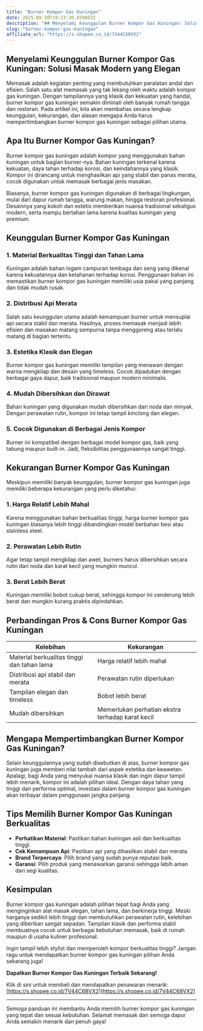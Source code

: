 ```yaml
---
title: "Burner Kompor Gas Kuningan"
date: 2025-09-30T19:23:30.659803Z
description: "## Menyelami Keunggulan Burner Kompor Gas Kuningan: Solusi Masak Modern yang Elegan..."
slug: "burner-kompor-gas-kuningan"
affiliate_url: "https://s.shopee.co.id/7V44C68VX2"
---
```

## Menyelami Keunggulan Burner Kompor Gas Kuningan: Solusi Masak Modern yang Elegan

Memasak adalah kegiatan penting yang membutuhkan peralatan andal dan efisien. Salah satu alat memasak yang tak lekang oleh waktu adalah kompor gas kuningan. Dengan tampilannya yang klasik dan kekuatan yang handal, burner kompor gas kuningan semakin diminati oleh banyak rumah tangga dan restoran. Pada artikel ini, kita akan membahas secara lengkap keunggulan, kekurangan, dan alasan mengapa Anda harus mempertimbangkan burner kompor gas kuningan sebagai pilihan utama.

## Apa Itu Burner Kompor Gas Kuningan?

Burner kompor gas kuningan adalah kompor yang menggunakan bahan kuningan untuk bagian burner-nya. Bahan kuningan terkenal karena kekuatan, daya tahan terhadap korosi, dan keindahannya yang klasik. Kompor ini dirancang untuk menghasilkan api yang stabil dan panas merata, cocok digunakan untuk memasak berbagai jenis masakan.

Biasanya, burner kompor gas kuningan digunakan di berbagai lingkungan, mulai dari dapur rumah tangga, warung makan, hingga restoran profesional. Desainnya yang kokoh dan estetis memberikan nuansa tradisional sekaligus modern, serta mampu bertahan lama karena kualitas kuningan yang premium.

## Keunggulan Burner Kompor Gas Kuningan

### 1. Material Berkualitas Tinggi dan Tahan Lama
Kuningan adalah bahan logam campuran tembaga dan seng yang dikenal karena kekuatannya dan ketahanan terhadap korosi. Penggunaan bahan ini memastikan burner kompor gas kuningan memiliki usia pakai yang panjang dan tidak mudah rusak.

### 2. Distribusi Api Merata
Salah satu keunggulan utama adalah kemampuan burner untuk mensuplai api secara stabil dan merata. Hasilnya, proses memasak menjadi lebih efisien dan masakan matang sempurna tanpa menggoreng atau terlalu matang di bagian tertentu.

### 3. Estetika Klasik dan Elegan
Burner kompor gas kuningan memiliki tampilan yang menawan dengan warna mengkilap dan desain yang timeless. Cocok dipadukan dengan berbagai gaya dapur, baik tradisional maupun modern minimalis.

### 4. Mudah Dibersihkan dan Dirawat
Bahan kuningan yang digunakan mudah dibersihkan dari noda dan minyak. Dengan perawatan rutin, kompor ini tetap tampil kinclong dan elegan.

### 5. Cocok Digunakan di Berbagai Jenis Kompor
Burner ini kompatibel dengan berbagai model kompor gas, baik yang tabung maupun built-in. Jadi, fleksibilitas penggunaannya sangat tinggi.

## Kekurangan Burner Kompor Gas Kuningan

Meskipun memiliki banyak keunggulan, burner kompor gas kuningan juga memiliki beberapa kekurangan yang perlu diketahui:

### 1. Harga Relatif Lebih Mahal
Karena menggunakan bahan berkualitas tinggi, harga burner kompor gas kuningan biasanya lebih tinggi dibandingkan model berbahan besi atau stainless steel.

### 2. Perawatan Lebih Rutin
Agar tetap tampil mengkilap dan awet, burners harus dibersihkan secara rutin dari noda dan karat kecil yang mungkin muncul.

### 3. Berat Lebih Berat
Kuningan memiliki bobot cukup berat, sehingga kompor ini cenderung lebih berat dan mungkin kurang praktis dipindahkan.

## Perbandingan Pros & Cons Burner Kompor Gas Kuningan

| Kelebihan | Kekurangan |
|--------------|--------------|
| Material berkualitas tinggi dan tahan lama | Harga relatif lebih mahal |
| Distribusi api stabil dan merata | Perawatan rutin diperlukan |
| Tampilan elegan dan timeless | Bobot lebih berat |
| Mudah dibersihkan | Memerlukan perhatian ekstra terhadap karat kecil |

## Mengapa Mempertimbangkan Burner Kompor Gas Kuningan?

Selain keunggulannya yang sudah disebutkan di atas, burner kompor gas kuningan juga memberi nilai tambah dari aspek estetika dan keawetan. Apalagi, bagi Anda yang menyukai nuansa klasik dan ingin dapur tampil lebih menarik, kompor ini adalah pilihan ideal. Dengan daya tahan yang tinggi dan performa optimal, investasi dalam burner kompor gas kuningan akan terbayar dalam penggunaan jangka panjang.

## Tips Memilih Burner Kompor Gas Kuningan Berkualitas

- **Perhatikan Material**: Pastikan bahan kuningan asli dan berkualitas tinggi.
- **Cek Kemampuan Api**: Pastikan api yang dihasilkan stabil dan merata.
- **Brand Terpercaya**: Pilih brand yang sudah punya reputasi baik.
- **Garansi**: Pilih produk yang menawarkan garansi sehingga lebih aman dari segi kualitas.

## Kesimpulan

Burner kompor gas kuningan adalah pilihan tepat bagi Anda yang menginginkan alat masak elegan, tahan lama, dan berkinerja tinggi. Meski harganya sedikit lebih tinggi dan membutuhkan perawatan rutin, kelebihan yang diberikan sangat sepadan. Tampilan klasik dan performa stabil membuatnya cocok untuk berbagai kebutuhan memasak, baik di rumah maupun di usaha kuliner profesional.

Ingin tampil lebih stylist dan memperoleh kompor berkualitas tinggi? Jangan ragu untuk mendapatkan burner kompor gas kuningan pilihan Anda sekarang juga!

**Dapatkan Burner Kompor Gas Kuningan Terbaik Sekarang!**

Klik di sini untuk membeli dan mendapatkan penawaran menarik: [https://s.shopee.co.id/7V44C68VX2](https://s.shopee.co.id/7V44C68VX2)

---

Semoga panduan ini membantu Anda memilih burner kompor gas kuningan yang tepat dan sesuai kebutuhan. Selamat memasak dan semoga dapur Anda semakin menarik dan penuh gaya!